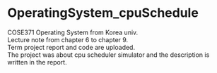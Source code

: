 # OperatingSystem_cpuSchedule
COSE371 Operating System from Korea univ.<br>
Lecture note from chapter 6 to chapter 9.<br>
Term project report and code are uploaded.<br>
The project was about cpu scheduler simulator and the description is written in the report.
